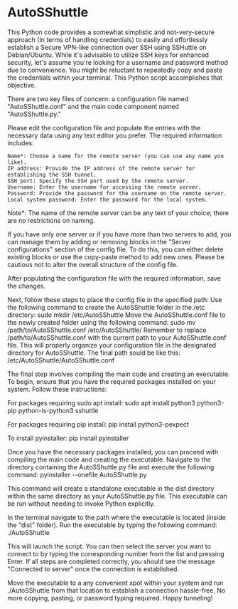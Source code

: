 # AutoSShuttle
This Python code provides a somewhat simplistic and not-very-secure approach (In terms of handling credentials) to easily and effortlessly establish a Secure VPN-like connection over SSH using SSHuttle on Debian/Ubuntu. While it's advisable to utilize SSH keys for enhanced security, let's assume you're looking for a username and password method due to convenience. You might be reluctant to repeatedly copy and paste the credentials within your terminal. This Python script accomplishes that objective.

There are two key files of concern: a configuration file named "AutoSShuttle.conf" and the main code component named "AutoSShuttle.py."



Please edit the configuration file and populate the entries with the necessary data using any text editor you prefer. The required information includes:

    Name*: Choose a name for the remote server (you can use any name you like).
    IP address: Provide the IP address of the remote server for establishing the SSH tunnel.
    SSH port: Specify the SSH port used by the remote server.
    Username: Enter the username for accessing the remote server.
    Password: Provide the password for the username on the remote server.
    Local system password: Enter the password for the local system.

Note*: The name of the remote server can be any text of your choice; there are no restrictions on naming.

If you have only one server or if you have more than two servers to add, you can manage them by adding or removing blocks in the "Server configurations" section of the config file. To do this, you can either delete existing blocks or use the copy-paste method to add new ones. Please be cautious not to alter the overall structure of the config file.

After populating the configuration file with the required information, save the changes. 



Next, follow these steps to place the config file in the specified path:
Use the following command to create the AutoSShuttle folder in the /etc directory: sudo mkdir /etc/AutoSShuttle
Move the AutoSShuttle.conf file to the newly created folder using the following command: sudo mv /path/to/AutoSShuttle.conf /etc/AutoSShuttle/
Remember to replace /path/to/AutoSShuttle.conf with the current path to your AutoSShuttle.conf file.
This will properly organize your configuration file in the designated directory for AutoSShuttle.
The final path sould be like this: /etc/AutoSShuttle/AutoSShuttle.conf



The final step involves compiling the main code and creating an executable. To begin, ensure that you have the required packages installed on your system. Follow these instructions:

For packages requiring sudo apt install:
sudo apt install python3 python3-pip python-is-python3 sshuttle

For packages requiring pip install: 
pip install python3-pexpect

To install pyinstaller: 
pip install pyinstaller

Once you have the necessary packages installed, you can proceed with compiling the main code and creating the executable. Navigate to the directory containing the AutoSShuttle.py file and execute the following command:
pyinstaller --onefile AutoSShuttle.py

This command will create a standalone executable in the dist directory within the same directory as your AutoSShuttle.py file. This executable can be run without needing to invoke Python explicitly.

In the terminal navigate to the path where the executable is located (inside the "dist" folder).
Run the executable by typing the following command:
./AutoSShuttle

This will launch the script. You can then select the server you want to connect to by typing the corresponding number from the list and pressing Enter. If all steps are completed correctly, you should see the message "Connected to server" once the connection is established.


Move the executable to a any convenient spot within your system and run ./AutoSShuttle from that location to establish a connection hassle-free. No more copying, pasting, or password typing required. Happy tunneling!
